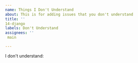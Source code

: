 ```yaml
---
name: Things I Don't Understand
about: This is for adding issues that you don't understand
title: ''
14-django
labels: Don't Understand
assignees: ''
 main

---
```


I don't understand:
